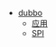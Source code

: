 * [dubbo](./docs/7.分布式/rpc/dubbo/README.md)
  * [应用](./docs/7.分布式/rpc/dubbo/1.应用.md)
  * [SPI](./docs/7.分布式/rpc/dubbo/2.SPI.md)